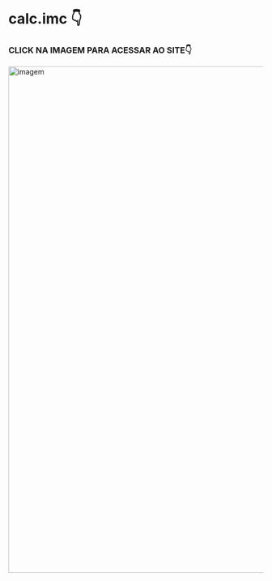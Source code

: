 # calc.imc 👇
### CLICK NA IMAGEM PARA ACESSAR AO SITE👇
<a href="https://dorcaschagas.github.io/calc.imc/"><img width="1000" src="https://user-images.githubusercontent.com/128332474/235820515-103cbb39-291c-4927-a86c-6c9d918aa613.png" alt="imagem"></a>
